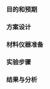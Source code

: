 ### 目的和预期
<!-- 为什么要做这个实验，要解决什么问题，有什么预期（假设）？-->



### 方案设计
<!-- 实验组和对照组，控制的变量是什么，观察什么指标，如何验证假设预期？-->



### 材料仪器准备
<!-- 根据实验方案和实验步骤确定，提前准备和预约。-->



### 实验步骤
<!-- 具体的实验步骤，按顺序一条一条写，或者使用表格。-->



### 结果与分析
<!-- 简单比较实验组和对照的结果，理解所控制的变量和实验观测指标的关系，检验前面的实验预期，得出有效结论。-->